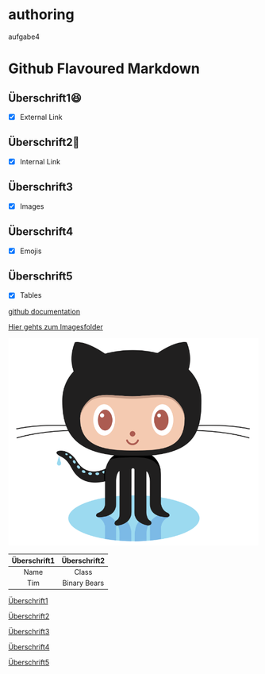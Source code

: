 # authoring
aufgabe4

# Github Flavoured Markdown
## Überschrift1😆
- [x] External Link
## Überschrift2🧤
- [x] Internal Link 
## Überschrift3 
- [x] Images 
## Überschrift4 
- [x] Emojis
## Überschrift5 
- [x] Tables

[github documentation](https://help.github.com/en)

[Hier gehts zum Imagesfolder](./images)

![Logo](./images/logo.png)

|**Überschrift1**|**Überschrift2**|
|:--------------:|:--------------:|
|Name            |Class           |
|Tim             |Binary Bears    |


[Überschrift1](#Überschrift1😆)

[Überschrift2](#Überschrift2🧤)

[Überschrift3](#Überschrift3)

[Überschrift4](#Überschrift4)

[Überschrift5](#Überschrift5)





